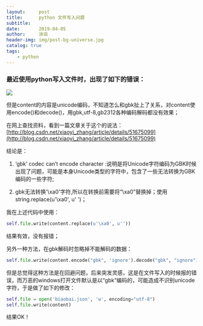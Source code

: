 ```yaml
---
layout:     post
title:      python 文件写入问题
subtitle:   
date:       2019-04-05
author:     涂诣
header-img: img/post-bg-universe.jpg
catalog: true
tags:
    - python
---
```


### 最近使用python写入文件时，出现了如下的错误：

![](https://raw.githubusercontent.com/smartBBer/picBox/master/img/007vdmn3gy1g21f2gv6plj30ng01c0sl.jpg)

但是content的内容是unicode编码，不知道怎么和gbk扯上了关系，对content使用encode()和decode()，用gbk,utf-8,gb2312各种编码解码都没有效果；

在网上查找资料，看到一篇文章关于这个的说法：[http://blog.csdn.net/xiaoyi_zhang/article/details/51675099](http://blog.csdn.net/xiaoyi_zhang/article/details/51675099)

结论是：

1. ‘gbk’ codec can’t encode character :说明是将Unicode字符编码为GBK时候出现了问题，可能是本身Unicode类型的字符中，包含了一些无法转换为GBK编码的一些字符;

2. gbk无法转换'\xa0'字符,所以在转换前需要将“\xa0”替换掉；使用string.replace(u'\xa0', u' ')；

我在上述代码中使用：

```python
self.file.write(content.replace(u'\xa0', u''))
```

结果有效，没有报错；

另外一种方法，在gbk解码时忽略掉不能解码的数据：

 
```python
self.file.write(content.encode("gbk", 'ignore').decode("gbk", "ignore"))
```

但是总觉得这种方法是在回避问题，后来突发灵感，这是在文件写入的时候报的错误，而万恶的windows打开文件默认是以“gbk“编码的，可能造成不识别unicode字符，于是做了如下的修改：

```python
self.file = open('biaobai.json', 'w', encoding="utf-8")
self.file.write(content)
```

结果OK！
